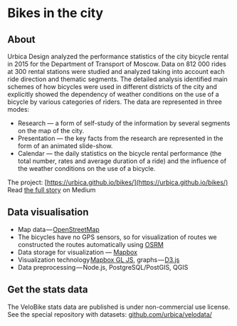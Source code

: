 # Bikes in the city

## About

Urbica Design analyzed the performance statistics of the city bicycle rental in 2015 for the Department of Transport of Moscow. Data on 812 000 rides at 300 rental stations were studied and analyzed taking into account each ride direction and thematic segments. The detailed analysis identified main schemes of how bicycles were used in different districts of the city and explicitly showed the dependency of weather conditions on the use of a bicycle by various categories of riders.
The data are represented in three modes:

- Research — a form of self-study of the information by several segments on the map of the city.
- Presentation — the key facts from the research are represented in the form of an animated slide-show.
- Calendar — the daily statistics on the bicycle rental performance (the total number, rates and average duration of a ride) and the influence of the weather conditions on the use of a bicycle.

The project: [https://urbica.github.io/bikes/](https://urbica.github.io/bikes/)
Read [the full story](https://medium.com/@Urbica.co/bicycles-in-the-city-f9529d918388#.5a50iz3pf) on Medium

## Data visualisation

- Map data — [OpenStreetMap](http://openstreetmap.org)
- The bicycles have no GPS sensors, so for visualization of routes we constructed the routes automatically using [OSRM](http://project-osrm.org)
- Data storage for visualization — [Mapbox](http://mapbox.com)
- Visualization technology [Mapbox GL JS](https://www.mapbox.com/mapbox-gl-js/api/), graphs — [D3.js](http://d3js.org)
- Data preprocessing — Node.js, PostgreSQL/PostGIS, QGIS

## Get the stats data

The VeloBike stats data are published is under non-commercial use license.
See the special repository with datasets: [github.com/urbica/velodata/](https://github.com/urbica/velodata/)
